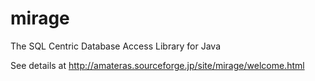 mirage
======

The SQL Centric Database Access Library for Java

See details at http://amateras.sourceforge.jp/site/mirage/welcome.html